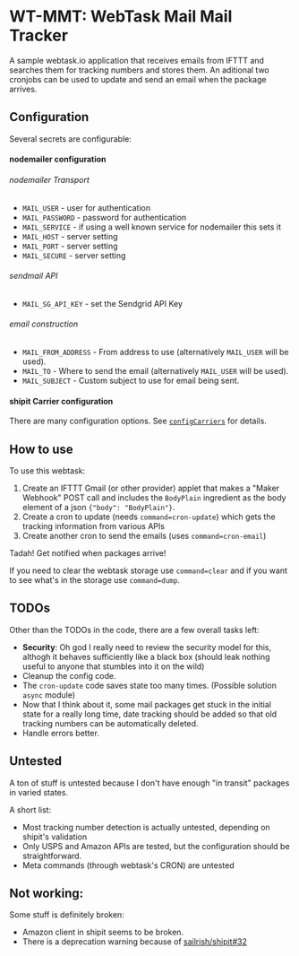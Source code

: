 # WT-MMT: WebTask Mail Mail Tracker
A sample webtask.io application that receives emails from IFTTT and searches them for tracking numbers and stores them. An aditional two cronjobs can be used to update and send an email when the package arrives.

## Configuration
Several secrets are configurable:

#### nodemailer configuration
###### nodemailer Transport
- `MAIL_USER` - user for authentication
- `MAIL_PASSWORD` - password for authentication
- `MAIL_SERVICE` - if using a well known service for nodemailer this sets it
- `MAIL_HOST` - server setting
- `MAIL_PORT` - server setting
- `MAIL_SECURE` - server setting

###### sendmail API
- `MAIL_SG_API_KEY` - set the Sendgrid API Key

###### email construction
- `MAIL_FROM_ADDRESS` - From address to use (alternatively `MAIL_USER` will be used).
- `MAIL_TO` - Where to send the email (alternatively `MAIL_USER` will be used).
- `MAIL_SUBJECT` - Custom subject to use for email being sent.

#### shipit Carrier configuration
There are many configuration options. See [`configCarriers`](https://github.com/mpilar/wt-mmt/blob/master/mmt-main.js#L52) for details.

## How to use

To use this webtask:

1. Create an IFTTT Gmail (or other provider) applet that makes a "Maker Webhook" POST call and includes the `BodyPlain` ingredient as the body element of a json `{"body": "BodyPlain"}`.
2. Create a cron to update (needs `command=cron-update`) which gets the tracking information from various APIs
3. Create another cron to send the emails (uses `command=cron-email`)

Tadah! Get notified when packages arrive!

If you need to clear the webtask storage use `command=clear` and if you want to see what's in the storage use `command=dump`.


## TODOs
Other than the TODOs in the code, there are a few overall tasks left:

- **Security**: Oh god I really need to review the security model for this, althogh it behaves sufficiently like a black box (should leak nothing useful to anyone that stumbles into it on the wild)
- Cleanup the config code.
- The `cron-update` code saves state too many times. (Possible solution `async` module)
- Now that I think about it, some mail packages get stuck in the initial state for a really long time, date tracking should be added so that old tracking numbers can be automatically deleted.
- Handle errors better.

## Untested
A ton of stuff is untested because I don't have enough "in transit" packages in varied states.

A short list:

- Most tracking number detection is actually untested, depending on shipit's validation
- Only USPS and Amazon APIs are tested, but the configuration should be straightforward.
- Meta commands (through webtask's CRON) are untested

## Not working:
Some stuff is definitely broken:

- Amazon client in shipit seems to be broken.
- There is a deprecation warning because of [sailrish/shipit#32](https://github.com/sailrish/shipit/issues/32)